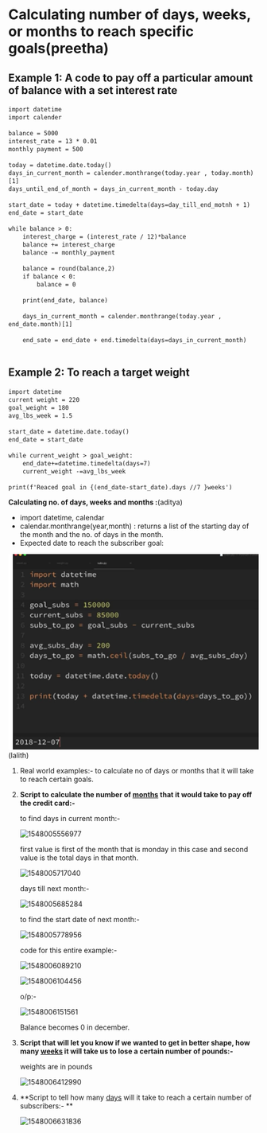 
# Calculating number of days, weeks, or months to reach specific goals(preetha)

## Example 1:  A code to pay off a particular amount of balance with a set interest rate

```
import datetime
import calender

balance = 5000
interest_rate = 13 * 0.01
monthly payment = 500

today = datetime.date.today()
days_in_current_month = calender.monthrange(today.year , today.month)[1]
days_until_end_of_month = days_in_current_month - today.day

start_date = today + datetime.timedelta(days=day_till_end_motnh + 1)
end_date = start_date

while balance > 0:
	interest_charge = (interest_rate / 12)*balance
	balance += interest_charge
	balance -= monthly_payment
	
	balance = round(balance,2)
	if balance < 0:
		balance = 0
	
	print(end_date, balance)
	
	days_in_current_month = calender.monthrange(today.year , end_date.month)[1]

	end_sate = end_date + end.timedelta(days=days_in_current_month)
	
```

## Example 2: To reach a target weight
```
import datetime
current weight = 220
goal_weight = 180
avg_lbs_week = 1.5

start_date = datetime.date.today()
end_date = start_date

while current_weight > goal_weight:
	end_date+=datetime.timedelta(days=7)
	current_weight -=avg_lbs_week

print(f'Reaced goal in {(end_date-start_date).days //7 }weeks')
```
**Calculating no. of days, weeks and months :**(aditya)

* import datetime, calendar
* calendar.monthrange(year,month) : returns a list of the starting day of the month and the no. of days in the month.
* Expected date to reach the subscriber goal:

![no_of_days](images/no_of_days.PNG)  
(lalith)
1. Real world examples:- to calculate no of days or months that it will take to reach certain goals.

2. **Script to calculate the number of <u>months</u> that it would take to pay off the credit card:-**

   to find days in current month:-

   ![1548005556977](https://github.com/adityakuppa26/Python-Notes/blob/lalith_notes/images/1548005556977.png) 

   first value is first of the month that is monday in this case and second value is the total days in that month.

   ![1548005717040](https://github.com/adityakuppa26/Python-Notes/blob/lalith_notes/images/1548005717040.png) 

   days till next month:-

   ![1548005685284](https://github.com/adityakuppa26/Python-Notes/blob/lalith_notes/images/1548005685284.png) 

   to find the start date of next month:-

   ![1548005778956](https://github.com/adityakuppa26/Python-Notes/blob/lalith_notes/images/1548005778956.png) 

   code for this entire example:-

   ![1548006089210](https://github.com/adityakuppa26/Python-Notes/blob/lalith_notes/images/1548006089210.png) 

   ![1548006104456](https://github.com/adityakuppa26/Python-Notes/blob/lalith_notes/images/1548006104456.png) 

   o/p:-

   ![1548006151561](https://github.com/adityakuppa26/Python-Notes/blob/lalith_notes/images/1548006151561.png) 

   Balance becomes 0 in december.

3. **Script that will let you know if we wanted to get in better shape, how many <u>weeks</u> it will take us to lose a certain number of pounds:-**

   weights are in pounds

   ![1548006412990](https://github.com/adityakuppa26/Python-Notes/blob/lalith_notes/images/1548006412990.png)  

4. **Script to tell how many <u>days</u> will it take to reach a certain number of subscribers:- **

   ![1548006631836](https://github.com/adityakuppa26/Python-Notes/blob/lalith_notes/images/1548006631836.png) 


